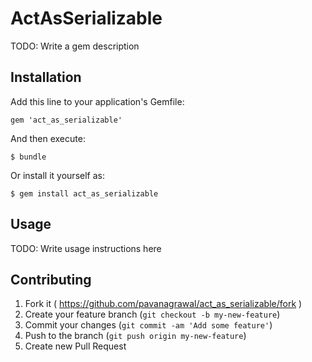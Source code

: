 # ActAsSerializable

TODO: Write a gem description

## Installation

Add this line to your application's Gemfile:

    gem 'act_as_serializable'

And then execute:

    $ bundle

Or install it yourself as:

    $ gem install act_as_serializable

## Usage

TODO: Write usage instructions here

## Contributing

1. Fork it ( https://github.com/pavanagrawal/act_as_serializable/fork )
2. Create your feature branch (`git checkout -b my-new-feature`)
3. Commit your changes (`git commit -am 'Add some feature'`)
4. Push to the branch (`git push origin my-new-feature`)
5. Create new Pull Request
